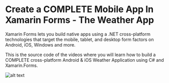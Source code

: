 # Create a COMPLETE Mobile App In Xamarin Forms - The Weather App
Xamarin Forms lets you build native apps using a .NET cross-platform technologies 
that target the mobile, tablet, and desktop form factors on Android, iOS, Windows and more. 

This is the source code of the videos where you will learn how to build a 
COMPLETE cross-platform Android & iOS Weather Application using C# and Xamarin.Forms.


![alt text](https://devcrux.com/wp-content/uploads/WeatherApp-Getting-Weather-Data.png)

